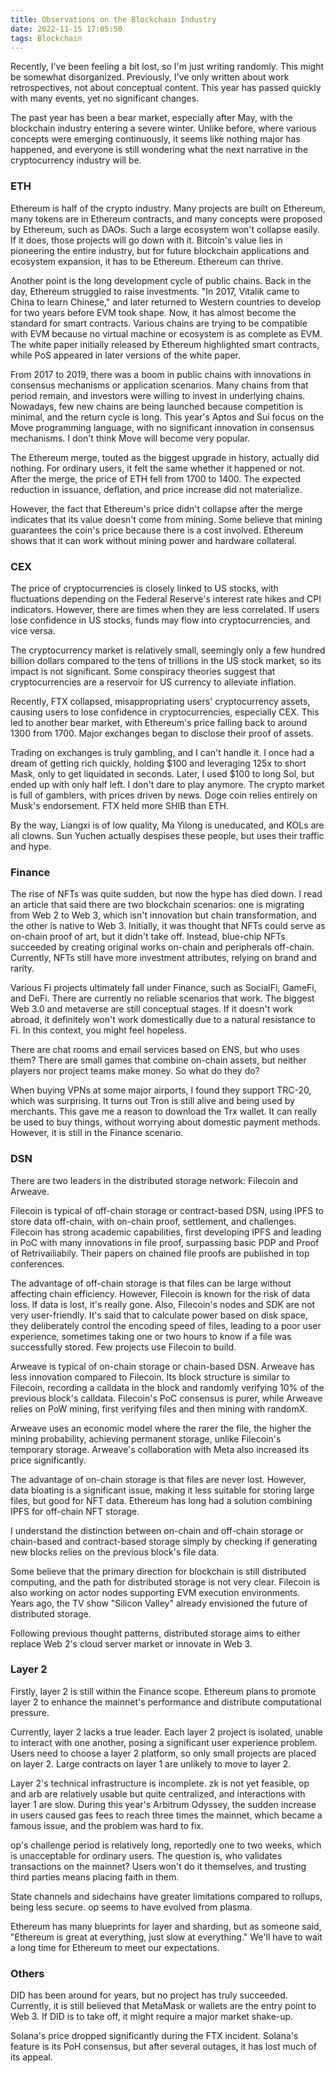 ```yaml
---
title: Observations on the Blockchain Industry
date: 2022-11-15 17:05:50
tags: Blockchain
---
```


Recently, I've been feeling a bit lost, so I'm just writing randomly. This might be somewhat disorganized. Previously, I've only written about work retrospectives, not about conceptual content. This year has passed quickly with many events, yet no significant changes.

The past year has been a bear market, especially after May, with the blockchain industry entering a severe winter. Unlike before, where various concepts were emerging continuously, it seems like nothing major has happened, and everyone is still wondering what the next narrative in the cryptocurrency industry will be.

### ETH

Ethereum is half of the crypto industry. Many projects are built on Ethereum, many tokens are in Ethereum contracts, and many concepts were proposed by Ethereum, such as DAOs. Such a large ecosystem won't collapse easily. If it does, those projects will go down with it. Bitcoin's value lies in pioneering the entire industry, but for future blockchain applications and ecosystem expansion, it has to be Ethereum. Ethereum can thrive.

Another point is the long development cycle of public chains. Back in the day, Ethereum struggled to raise investments. "In 2017, Vitalik came to China to learn Chinese," and later returned to Western countries to develop for two years before EVM took shape. Now, it has almost become the standard for smart contracts. Various chains are trying to be compatible with EVM because no virtual machine or ecosystem is as complete as EVM. The white paper initially released by Ethereum highlighted smart contracts, while PoS appeared in later versions of the white paper.

From 2017 to 2019, there was a boom in public chains with innovations in consensus mechanisms or application scenarios. Many chains from that period remain, and investors were willing to invest in underlying chains. Nowadays, few new chains are being launched because competition is minimal, and the return cycle is long. This year's Aptos and Sui focus on the Move programming language, with no significant innovation in consensus mechanisms. I don't think Move will become very popular.

The Ethereum merge, touted as the biggest upgrade in history, actually did nothing. For ordinary users, it felt the same whether it happened or not. After the merge, the price of ETH fell from 1700 to 1400. The expected reduction in issuance, deflation, and price increase did not materialize.

However, the fact that Ethereum's price didn't collapse after the merge indicates that its value doesn't come from mining. Some believe that mining guarantees the coin's price because there is a cost involved. Ethereum shows that it can work without mining power and hardware collateral.

### CEX

The price of cryptocurrencies is closely linked to US stocks, with fluctuations depending on the Federal Reserve's interest rate hikes and CPI indicators. However, there are times when they are less correlated. If users lose confidence in US stocks, funds may flow into cryptocurrencies, and vice versa.

The cryptocurrency market is relatively small, seemingly only a few hundred billion dollars compared to the tens of trillions in the US stock market, so its impact is not significant. Some conspiracy theories suggest that cryptocurrencies are a reservoir for US currency to alleviate inflation.

Recently, FTX collapsed, misappropriating users' cryptocurrency assets, causing users to lose confidence in cryptocurrencies, especially CEX. This led to another bear market, with Ethereum's price falling back to around 1300 from 1700. Major exchanges began to disclose their proof of assets.

Trading on exchanges is truly gambling, and I can't handle it. I once had a dream of getting rich quickly, holding $100 and leveraging 125x to short Mask, only to get liquidated in seconds. Later, I used $100 to long Sol, but ended up with only half left. I don't dare to play anymore. The crypto market is full of gamblers, with prices driven by news. Doge coin relies entirely on Musk's endorsement. FTX held more SHIB than ETH.

By the way, Liangxi is of low quality, Ma Yilong is uneducated, and KOLs are all clowns. Sun Yuchen actually despises these people, but uses their traffic and hype.

### Finance

The rise of NFTs was quite sudden, but now the hype has died down. I read an article that said there are two blockchain scenarios: one is migrating from Web 2 to Web 3, which isn't innovation but chain transformation, and the other is native to Web 3. Initially, it was thought that NFTs could serve as on-chain proof of art, but it didn't take off. Instead, blue-chip NFTs succeeded by creating original works on-chain and peripherals off-chain. Currently, NFTs still have more investment attributes, relying on brand and rarity.

Various Fi projects ultimately fall under Finance, such as SocialFi, GameFi, and DeFi. There are currently no reliable scenarios that work. The biggest Web 3.0 and metaverse are still conceptual stages. If it doesn't work abroad, it definitely won't work domestically due to a natural resistance to Fi. In this context, you might feel hopeless.

There are chat rooms and email services based on ENS, but who uses them? There are small games that combine on-chain assets, but neither players nor project teams make money. So what do they do?

When buying VPNs at some major airports, I found they support TRC-20, which was surprising. It turns out Tron is still alive and being used by merchants. This gave me a reason to download the Trx wallet. It can really be used to buy things, without worrying about domestic payment methods. However, it is still in the Finance scenario.

### DSN

There are two leaders in the distributed storage network: Filecoin and Arweave.

Filecoin is typical of off-chain storage or contract-based DSN, using IPFS to store data off-chain, with on-chain proof, settlement, and challenges. Filecoin has strong academic capabilities, first developing IPFS and leading in PoC with many innovations in file proof, surpassing basic PDP and Proof of Retrivailiabily. Their papers on chained file proofs are published in top conferences.

The advantage of off-chain storage is that files can be large without affecting chain efficiency. However, Filecoin is known for the risk of data loss. If data is lost, it's really gone. Also, Filecoin's nodes and SDK are not very user-friendly. It's said that to calculate power based on disk space, they deliberately control the encoding speed of files, leading to a poor user experience, sometimes taking one or two hours to know if a file was successfully stored. Few projects use Filecoin to build.

Arweave is typical of on-chain storage or chain-based DSN. Arweave has less innovation compared to Filecoin. Its block structure is similar to Filecoin, recording a calldata in the block and randomly verifying 10% of the previous block's calldata. Filecoin's PoC consensus is purer, while Arweave relies on PoW mining, first verifying files and then mining with randomX.

Arweave uses an economic model where the rarer the file, the higher the mining probability, achieving permanent storage, unlike Filecoin's temporary storage. Arweave's collaboration with Meta also increased its price significantly.

The advantage of on-chain storage is that files are never lost. However, data bloating is a significant issue, making it less suitable for storing large files, but good for NFT data. Ethereum has long had a solution combining IPFS for off-chain NFT storage.

I understand the distinction between on-chain and off-chain storage or chain-based and contract-based storage simply by checking if generating new blocks relies on the previous block's file data.

Some believe that the primary direction for blockchain is still distributed computing, and the path for distributed storage is not very clear. Filecoin is also working on actor nodes supporting EVM execution environments. Years ago, the TV show "Silicon Valley" already envisioned the future of distributed storage.

Following previous thought patterns, distributed storage aims to either replace Web 2's cloud server market or innovate in Web 3.

### Layer 2

Firstly, layer 2 is still within the Finance scope. Ethereum plans to promote layer 2 to enhance the mainnet's performance and distribute computational pressure.

Currently, layer 2 lacks a true leader. Each layer 2 project is isolated, unable to interact with one another, posing a significant user experience problem. Users need to choose a layer 2 platform, so only small projects are placed on layer 2. Large contracts on layer 1 are unlikely to move to layer 2.

Layer 2's technical infrastructure is incomplete. zk is not yet feasible, op and arb are relatively usable but quite centralized, and interactions with layer 1 are slow. During this year's Arbitrum Odyssey, the sudden increase in users caused gas fees to reach three times the mainnet, which became a famous issue, and the problem was hard to fix.

op's challenge period is relatively long, reportedly one to two weeks, which is unacceptable for ordinary users. The question is, who validates transactions on the mainnet? Users won't do it themselves, and trusting third parties means placing faith in them.

State channels and sidechains have greater limitations compared to rollups, being less secure. op seems to have evolved from plasma.

Ethereum has many blueprints for layer and sharding, but as someone said, "Ethereum is great at everything, just slow at everything." We'll have to wait a long time for Ethereum to meet our expectations.

### Others

DID has been around for years, but no project has truly succeeded. Currently, it is still believed that MetaMask or wallets are the entry point to Web 3. If DID is to take off, it might require a major market shake-up.

Solana's price dropped significantly during the FTX incident. Solana's feature is its PoH consensus, but after several outages, it has lost much of its appeal.


